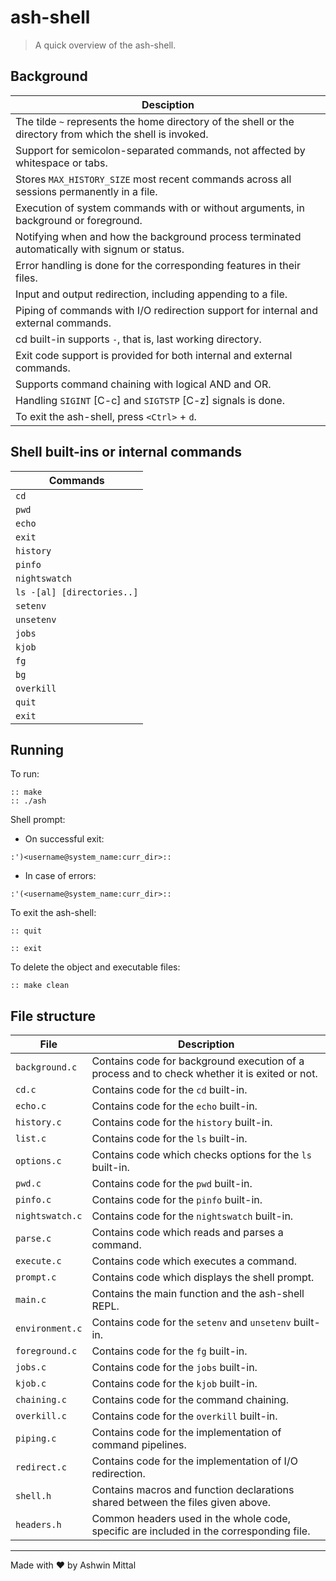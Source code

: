 # ash-shell
> A quick overview of the ash-shell.

## Background
| Desciption |
| --- |
 | The tilde `~` represents the home directory of the shell or the directory from which the shell is invoked.
 | Support for semicolon-separated commands, not affected by whitespace or tabs.
 | Stores `MAX_HISTORY_SIZE` most recent commands across all sessions permanently in a file.
 | Execution of system commands with or without arguments, in background or foreground.
 | Notifying when and how the background process terminated automatically with signum or status.
 | Error handling is done for the corresponding features in their files.
 | Input and output redirection, including appending to a file.
 | Piping of commands with I/O redirection support for internal and external commands.
 | cd built-in supports `-`, that is, last working directory.
 | Exit code support is provided for both internal and external commands.
 | Supports command chaining with logical AND and OR.
 | Handling `SIGINT` [C-c] and `SIGTSTP` [C-z] signals is done.
 | To exit the ash-shell, press `<Ctrl>` + `d`.
 
## Shell built-ins or internal commands
| Commands |
| --- |
   | `cd`
   | `pwd`
   | `echo`
   | `exit`
   | `history`
   | `pinfo`
   | `nightswatch`
   | `ls -[al] [directories..]`
   | `setenv`
   | `unsetenv`
   | `jobs`
   | `kjob`
   | `fg`
   | `bg`
   | `overkill`
   | `quit`
   | `exit`

## Running
To run:
```
:: make
:: ./ash
```
Shell prompt:
* On successful exit:
```
:')<username@system_name:curr_dir>::
```
* In case of errors:
```
:'(<username@system_name:curr_dir>::
```
To exit the ash-shell:
```
:: quit
```
```
:: exit
```
To delete the object and executable files:
```
:: make clean
```
## File structure
| File | Description |
| --- | --- |
 | `background.c` | Contains code for background execution of a process and to check whether it is exited or not.
 | `cd.c` | Contains code for the `cd` built-in.
 | `echo.c` | Contains code for the `echo` built-in.
 | `history.c` | Contains code for the `history` built-in.
 | `list.c` | Contains code for the `ls` built-in.
 | `options.c` | Contains code which checks options for the `ls` built-in. 
 | `pwd.c` | Contains code for the `pwd` built-in.
 | `pinfo.c` | Contains code for the `pinfo` built-in.
 | `nightswatch.c` | Contains code for the `nightswatch` built-in.
 | `parse.c` | Contains code which reads and parses a command.
 | `execute.c` | Contains code which executes a command.
 | `prompt.c` | Contains code which displays the shell prompt.
 | `main.c` | Contains the main function and the ash-shell REPL.
 | `environment.c` | Contains code for the `setenv` and `unsetenv` built-in.
 | `foreground.c` | Contains code for the `fg` built-in.
 | `jobs.c` | Contains code for the `jobs` built-in.
 | `kjob.c` | Contains code for the `kjob` built-in.
 | `chaining.c` | Contains code for the command chaining.
 | `overkill.c` | Contains code for the `overkill` built-in.
 | `piping.c` | Contains code for the implementation of command pipelines.
 | `redirect.c` | Contains code for the implementation of I/O redirection.
 | `shell.h` | Contains macros and function declarations shared between the files given above.
 | `headers.h` | Common headers used in the whole code, specific are included in the corresponding file.

---
Made with :heart: by Ashwin Mittal